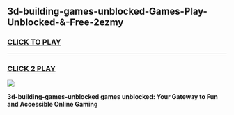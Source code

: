 
## 3d-building-games-unblocked-Games-Play-Unblocked-&-Free-2ezmy
<h3>
<a href="https://premium76.site?title=3d-building-games-unblocked&ref=24A">CLICK TO PLAY</a></h3>
<hr>

<h3>
<a href="https://premium76.site?title=3d-building-games-unblocked&ref=24A">CLICK 2 PLAY</a>
  
</h3>

<a href="https://premium76.site?title=3d-building-games-unblocked&ref=24A"><img src="https://clearcache.store/games.png"></a>


**3d-building-games-unblocked games unblocked: Your Gateway to Fun and Accessible Online Gaming**
